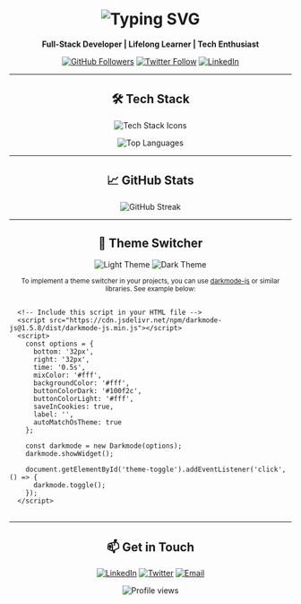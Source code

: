 <h1 align="center">
  <img src="https://readme-typing-svg.herokuapp.com?font=Fira+Code&size=35&pause=1000&color=F7DF1E&width=435&lines=Hey+there!+I'm+Abinash+%F0%9F%91%8B;Software+Developer+%7C+MERN+Stack+Enthusiast;Open-Source+Contributor" alt="Typing SVG">
</h1>

<p align="center">
  <strong>Full-Stack Developer | Lifelong Learner | Tech Enthusiast</strong>
</p>

<p align="center">
  <a href="https://github.com/Pinku-code"><img src="https://img.shields.io/github/followers/Pinku-code?label=Follow&style=social" alt="GitHub Followers"></a>
  <a href="https://twitter.com/username"><img src="https://img.shields.io/twitter/follow/username?style=social" alt="Twitter Follow"></a>
  <a href="https://www.linkedin.com/in/username/"><img src="https://img.shields.io/badge/-Connect-blue?style=social&logo=Linkedin&logoColor=blue" alt="LinkedIn"></a>
</p>

---

<h2 align="center">🛠️ Tech Stack</h2>

<p align="center">
  <img src="https://skillicons.dev/icons?i=js,react,nodejs,express,mongodb,git,docker&theme=light" alt="Tech Stack Icons" />
</p>

<p align="center">
  <img src="https://github-readme-stats.vercel.app/api/top-langs/?username=Pinku-code&layout=compact&theme=react&hide_border=true" alt="Top Languages" />
</p>

---

<h2 align="center">📈 GitHub Stats</h2>

<p align="center">
  <img src="https://github-readme-streak-stats.herokuapp.com/?user=Pinku-code&theme=react&border_color=61dafb&border_radius=10" alt="GitHub Streak" />
</p>

---

<h2 align="center">🎨 Theme Switcher</h2>

<p align="center">
  <img src="https://img.shields.io/badge/Theme-Light-ffffff?style=for-the-badge&logo=apacherocketmq&logoColor=black" alt="Light Theme" />
  <img src="https://img.shields.io/badge/Theme-Dark-000000?style=for-the-badge&logo=apacherocketmq&logoColor=white" alt="Dark Theme" />
</p>

<p align="center">
  <small>To implement a theme switcher in your projects, you can use <a href="https://www.npmjs.com/package/darkmode-js">darkmode-js</a> or similar libraries. See example below:</small>
</p>

<pre>
<code>
  &lt;!-- Include this script in your HTML file --&gt;
  &lt;script src="https://cdn.jsdelivr.net/npm/darkmode-js@1.5.8/dist/darkmode-js.min.js"&gt;&lt;/script&gt;
  &lt;script&gt;
    const options = {
      bottom: '32px',
      right: '32px',
      time: '0.5s',
      mixColor: '#fff',
      backgroundColor: '#fff',
      buttonColorDark: '#100f2c',
      buttonColorLight: '#fff',
      saveInCookies: true,
      label: '',
      autoMatchOsTheme: true
    };
    
    const darkmode = new Darkmode(options);
    darkmode.showWidget();
    
    document.getElementById('theme-toggle').addEventListener('click', () => {
      darkmode.toggle();
    });
  &lt;/script&gt;
</code>
</pre>

---

<h2 align="center">📫 Get in Touch</h2>

<p align="center">
  <a href="https://www.linkedin.com/in/username/"><img src="https://skillicons.dev/icons?i=linkedin" alt="LinkedIn"></a>
  <a href="https://twitter.com/username"><img src="https://skillicons.dev/icons?i=twitter" alt="Twitter"></a>
  <a href="mailto:your-email@example.com"><img src="https://skillicons.dev/icons?i=gmail" alt="Email"></a>
</p>

<p align="center">
  <img src="https://komarev.com/ghpvc/?username=Pinku-code&style=flat-square&color=blueviolet" alt="Profile views">
</p>
